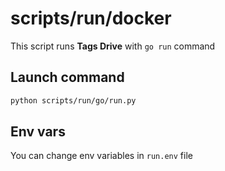 # scripts/run/docker

This script runs **Tags Drive** with `go run` command

## Launch command

```bash
python scripts/run/go/run.py
```

## Env vars

You can change env variables in `run.env` file
